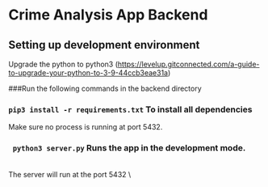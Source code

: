 # Crime Analysis App Backend

## Setting up development environment

Upgrade the python to python3 (https://levelup.gitconnected.com/a-guide-to-upgrade-your-python-to-3-9-44ccb3eae31a)

###Run the following commands in the backend directory

### `pip3 install -r requirements.txt` To install all dependencies

Make sure no process is running at port 5432.

### ` python3 server.py` Runs the app in the development mode.
\
The server will run at the port 5432 \
